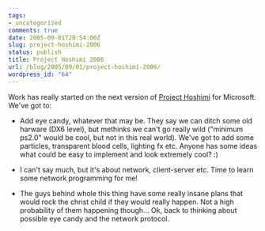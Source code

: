 ```yaml
---
tags:
- uncategorized
comments: true
date: 2005-09-01T20:54:00Z
slug: project-hoshimi-2006
status: publish
title: Project Hoshimi 2006
url: /blog/2005/09/01/project-hoshimi-2006/
wordpress_id: "64"
---
```


Work has really started on the next version of [Project Hoshimi](http://aras-p.info/projHoshimi.html) for Microsoft. We've got to:


  
  * Add eye candy, whatever that may be. They say we can ditch some old harware (DX6 level), but methinks we can't go really wild ("minimum ps2.0" would be cool, but not in this real world). We've got to add some particles, transparent blood cells, lighting fx etc. Anyone has some ideas what could be easy to implement and look extremely cool? :)
  
  
  * I can't say much, but it's about network, client-server etc. Time to learn some network programming for me!
  
  * The guys behind whole this thing have some really insane plans that would rock the christ child if they would really happen. Not a high probability of them happening though...
Ok, back to thinking about possible eye candy and the network protocol.
